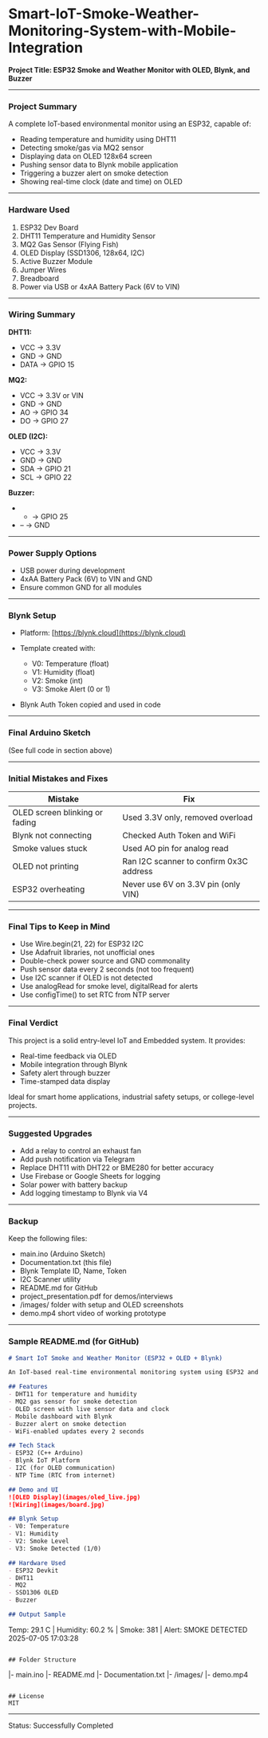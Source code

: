 # Smart-IoT-Smoke-Weather-Monitoring-System-with-Mobile-Integration
**Project Title: ESP32 Smoke and Weather Monitor with OLED, Blynk, and Buzzer**

---

### Project Summary

A complete IoT-based environmental monitor using an ESP32, capable of:

* Reading temperature and humidity using DHT11
* Detecting smoke/gas via MQ2 sensor
* Displaying data on OLED 128x64 screen
* Pushing sensor data to Blynk mobile application
* Triggering a buzzer alert on smoke detection
* Showing real-time clock (date and time) on OLED

---

### Hardware Used

1. ESP32 Dev Board
2. DHT11 Temperature and Humidity Sensor
3. MQ2 Gas Sensor (Flying Fish)
4. OLED Display (SSD1306, 128x64, I2C)
5. Active Buzzer Module
6. Jumper Wires
7. Breadboard
8. Power via USB or 4xAA Battery Pack (6V to VIN)

---

### Wiring Summary

**DHT11:**

* VCC → 3.3V
* GND → GND
* DATA → GPIO 15

**MQ2:**

* VCC → 3.3V or VIN
* GND → GND
* AO → GPIO 34
* DO → GPIO 27

**OLED (I2C):**

* VCC → 3.3V
* GND → GND
* SDA → GPIO 21
* SCL → GPIO 22

**Buzzer:**

* * → GPIO 25
* – → GND

---

### Power Supply Options

* USB power during development
* 4xAA Battery Pack (6V) to VIN and GND
* Ensure common GND for all modules

---

### Blynk Setup

* Platform: [https://blynk.cloud](https://blynk.cloud)
* Template created with:

  * V0: Temperature (float)
  * V1: Humidity (float)
  * V2: Smoke (int)
  * V3: Smoke Alert (0 or 1)
* Blynk Auth Token copied and used in code

---

### Final Arduino Sketch

(See full code in section above)

---

### Initial Mistakes and Fixes

| Mistake                        | Fix                                     |
| ------------------------------ | --------------------------------------- |
| OLED screen blinking or fading | Used 3.3V only, removed overload        |
| Blynk not connecting           | Checked Auth Token and WiFi             |
| Smoke values stuck             | Used AO pin for analog read             |
| OLED not printing              | Ran I2C scanner to confirm 0x3C address |
| ESP32 overheating              | Never use 6V on 3.3V pin (only VIN)     |

---

### Final Tips to Keep in Mind

* Use Wire.begin(21, 22) for ESP32 I2C
* Use Adafruit libraries, not unofficial ones
* Double-check power source and GND commonality
* Push sensor data every 2 seconds (not too frequent)
* Use I2C scanner if OLED is not detected
* Use analogRead for smoke level, digitalRead for alerts
* Use configTime() to set RTC from NTP server

---

### Final Verdict

This project is a solid entry-level IoT and Embedded system. It provides:

* Real-time feedback via OLED
* Mobile integration through Blynk
* Safety alert through buzzer
* Time-stamped data display

Ideal for smart home applications, industrial safety setups, or college-level projects.

---

### Suggested Upgrades

* Add a relay to control an exhaust fan
* Add push notification via Telegram
* Replace DHT11 with DHT22 or BME280 for better accuracy
* Use Firebase or Google Sheets for logging
* Solar power with battery backup
* Add logging timestamp to Blynk via V4

---

### Backup

Keep the following files:

* main.ino (Arduino Sketch)
* Documentation.txt (this file)
* Blynk Template ID, Name, Token
* I2C Scanner utility
* README.md for GitHub
* project\_presentation.pdf for demos/interviews
* /images/ folder with setup and OLED screenshots
* demo.mp4 short video of working prototype

---

### Sample README.md (for GitHub)

```markdown
# Smart IoT Smoke and Weather Monitor (ESP32 + OLED + Blynk)

An IoT-based real-time environmental monitoring system using ESP32 and Blynk, capable of displaying live temperature, humidity, and smoke level data on an OLED screen and a mobile dashboard.

## Features
- DHT11 for temperature and humidity
- MQ2 gas sensor for smoke detection
- OLED screen with live sensor data and clock
- Mobile dashboard with Blynk
- Buzzer alert on smoke detection
- WiFi-enabled updates every 2 seconds

## Tech Stack
- ESP32 (C++ Arduino)
- Blynk IoT Platform
- I2C (for OLED communication)
- NTP Time (RTC from internet)

## Demo and UI
![OLED Display](images/oled_live.jpg)
![Wiring](images/board.jpg)

## Blynk Setup
- V0: Temperature
- V1: Humidity
- V2: Smoke Level
- V3: Smoke Detected (1/0)

## Hardware Used
- ESP32 Devkit
- DHT11
- MQ2
- SSD1306 OLED
- Buzzer

## Output Sample
```

Temp: 29.1 C  |  Humidity: 60.2 %  |  Smoke: 381  |  Alert: SMOKE DETECTED
2025-07-05 17:03:28

```

## Folder Structure
```

\|- main.ino
\|- README.md
\|- Documentation.txt
\|- /images/
\|- demo.mp4

```

## License
MIT
```

---

Status: Successfully Completed
